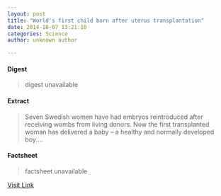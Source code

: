 ```yaml
---
layout: post
title: "World's first child born after uterus transplantation"
date: 2014-10-07 13:21:10
categories: Science
author: unknown author

---
```



#### Digest
>digest unavailable

#### Extract
>Seven Swedish women have had embryos reintroduced after receiving wombs from living donors. Now the first transplanted woman has delivered a baby – a healthy and normally developed boy....

#### Factsheet
>factsheet unavailable

[Visit Link](http://feeds.sciencedaily.com/~r/sciencedaily/~3/6EUizADhG_o/141007092110.htm)


